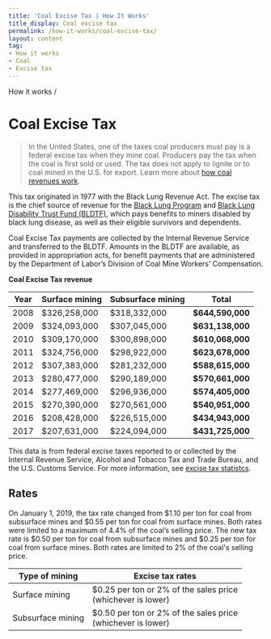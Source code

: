 ```yaml
---
title: 'Coal Excise Tax | How It Works'
title_display: Coal excise tax
permalink: /how-it-works/coal-excise-tax/
layout: content
tag:
- How it works
- Coal
- Excise tax
---
```


<custom-link to="/how-it-works/" className="breadcrumb link-charlie">How it works</custom-link> /
# Coal Excise Tax

> In the United States, one of the taxes coal producers must pay is a federal excise tax when they mine coal. Producers pay the tax when the coal is first sold or used. The tax does not apply to lignite or to coal mined in the U.S. for export. Learn more about [how coal revenues work](/how-it-works/coal/).

This tax originated in 1977 with the Black Lung Revenue Act. The excise tax is the chief source of revenue for the [Black Lung Program](https://www.dol.gov/owcp/dcmwc/) and [Black Lung Disability Trust Fund (BLDTF)](https://www.dol.gov/sites/dolgov/files/general/budget/2020/CBJ-2020-V2-08.pdf), which pays benefits to miners disabled by black lung disease, as well as their eligible survivors and dependents.

Coal Excise Tax payments are collected by the Internal Revenue Service and transferred to the BLDTF. Amounts in the BLDTF are available, as provided in appropriation acts, for benefit payments that are administered by the Department of Labor’s Division of Coal Mine Workers’ Compensation.

**Coal Excise Tax revenue**

<table class="article_table article_table-numbers">
  <thead>
    <tr>
      <th>Year</th>
      <th>Surface mining</th>
      <th>Subsurface mining</th>
      <th>Total</th>
    </tr>
  </thead>
  <tbody>
    <tr>
      <td>2008</td>
      <td>$326,258,000</td>
      <td>$318,332,000</td>
      <td><strong>$644,590,000</strong></td>
    </tr>
    <tr>
      <td>2009</td>
      <td>$324,093,000</td>
      <td>$307,045,000</td>
      <td><strong>$631,138,000</strong></td>
    </tr>
    <tr>
      <td>2010</td>
      <td>$309,170,000</td>
      <td>$300,898,000</td>
      <td><strong>$610,068,000</strong></td>
    </tr>
    <tr>
      <td>2011</td>
      <td>$324,756,000</td>
      <td>$298,922,000</td>
      <td><strong>$623,678,000</strong></td>
    </tr>
    <tr>
      <td>2012</td>
      <td>$307,383,000</td>
      <td>$281,232,000</td>
      <td><strong>$588,615,000</strong></td>
    </tr>
    <tr>
      <td>2013</td>
      <td>$280,477,000</td>
      <td>$290,189,000</td>
      <td><strong>$570,661,000</strong></td>
    </tr>
    <tr>
      <td>2014</td>
      <td>$277,469,000</td>
      <td>$296,936,000</td>
      <td><strong>$574,405,000</strong></td>
    </tr>
    <tr>
      <td>2015</td>
      <td>$270,390,000</td>
      <td>$270,561,000</td>
      <td><strong>$540,951,000</strong></td>
    </tr>
    <tr>
      <td>2016</td>
      <td>$208,428,000</td>
      <td>$226,515,000</td>
      <td><strong>$434,943,000</strong></td>
    </tr>
    <tr>
      <td>2017</td>
      <td>$207,631,000</td>
      <td>$224,094,000</td>
      <td><strong>$431,725,000</strong></td>
    </tr>
  </tbody>
</table>

This data is from federal excise taxes reported to or collected by the Internal Revenue Service, Alcohol and Tobacco Tax and Trade Bureau, and the U.S. Customs Service. For more information, see [excise tax statistcs](https://www.irs.gov/statistics/soi-tax-stats-historical-table-20).

## Rates

On January 1, 2019, the tax rate changed from $1.10 per ton for coal from subsurface mines and $0.55 per ton for coal from surface mines. Both rates were limited to a maximum of 4.4% of the coal’s selling price. The new tax rate is $0.50 per ton for coal from subsurface mines and $0.25 per ton for coal from surface mines. Both rates are limited to 2% of the coal's selling price.

<table class="article_table">
  <thead>
    <tr>
      <th>Type of mining</th>
      <th>Excise tax rates</th>
    </tr>
  </thead>
  <tbody>
    <tr>
      <td>Surface mining</td>
      <td>
          $0.25 per ton or 2% of the sales price<br>
          (whichever is lower)
      </td>
    </tr>
    <tr>
      <td>Subsurface mining</td>
      <td>
          $0.50 per ton or 2% of the sales price<br>
          (whichever is lower)
      </td>
    </tr>
  </tbody>
</table>
